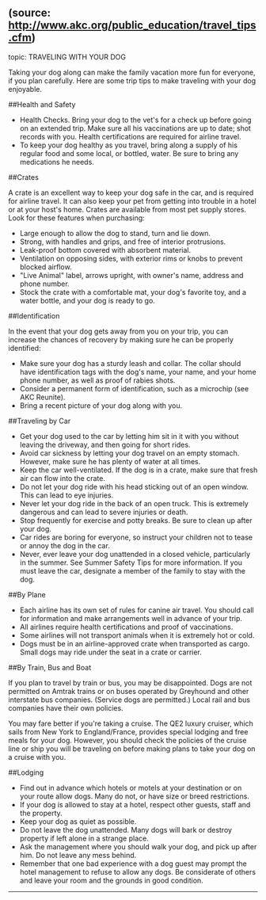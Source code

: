 (source: http://www.akc.org/public_education/travel_tips.cfm)
---
topic: TRAVELING WITH YOUR DOG

Taking your dog along can make the family vacation more fun for everyone, if you plan carefully. Here are some trip tips to make traveling with your dog enjoyable.

##Health and Safety

- Health Checks. Bring your dog to the vet's for a check up before going on an extended trip. Make sure all his vaccinations are up to date; shot records with you. Health certifications are required for airline travel.
- To keep your dog healthy as you travel, bring along a supply of his regular food and some local, or bottled, water. Be sure to bring any medications he needs.

##Crates

A crate is an excellent way to keep your dog safe in the car, and is required for airline travel. It can also keep your pet from getting into trouble in a hotel or at your host's home. Crates are available from most pet supply stores. Look for these features when purchasing:

- Large enough to allow the dog to stand, turn and lie down.
- Strong, with handles and grips, and free of interior protrusions.
- Leak-proof bottom covered with absorbent material.
- Ventilation on opposing sides, with exterior rims or knobs to prevent blocked airflow.
- "Live Animal" label, arrows upright, with owner's name, address and phone number.
- Stock the crate with a comfortable mat, your dog's favorite toy, and a water bottle, and your dog is ready to go.

##Identification

In the event that your dog gets away from you on your trip, you can increase the chances of recovery by making sure he can be properly identified:

- Make sure your dog has a sturdy leash and collar. The collar should have identification tags with the dog's name, your name, and your home phone number, as well as proof of rabies shots.
- Consider a permanent form of identification, such as a microchip (see AKC Reunite).
- Bring a recent picture of your dog along with you.

##Traveling by Car

- Get your dog used to the car by letting him sit in it with you without leaving the driveway, and then going for short rides.
- Avoid car sickness by letting your dog travel on an empty stomach. However, make sure he has plenty of water at all times.
- Keep the car well-ventilated. If the dog is in a crate, make sure that fresh air can flow into the crate.
- Do not let your dog ride with his head sticking out of an open window. This can lead to eye injuries.
- Never let your dog ride in the back of an open truck. This is extremely dangerous and can lead to severe injuries or death.
- Stop frequently for exercise and potty breaks. Be sure to clean up after your dog.
- Car rides are boring for everyone, so instruct your children not to tease or annoy the dog in the car.
- Never, ever leave your dog unattended in a closed vehicle, particularly in the summer. See Summer Safety Tips for more information. If you must leave the car, designate a member of the family to stay with the dog.

##By Plane

- Each airline has its own set of rules for canine air travel. You should call for information and make arrangements well in advance of your trip.
- All airlines require health certifications and proof of vaccinations.
- Some airlines will not transport animals when it is extremely hot or cold.
- Dogs must be in an airline-approved crate when transported as cargo. Small dogs may ride under the seat in a crate or carrier.

##By Train, Bus and Boat

If you plan to travel by train or bus, you may be disappointed. Dogs are not permitted on Amtrak trains or on buses operated by Greyhound and other interstate bus companies. (Service dogs are permitted.) Local rail and bus companies have their own policies.

You may fare better if you're taking a cruise. The QE2 luxury cruiser, which sails from New York to England/France, provides special lodging and free meals for your dog. However, you should check the policies of the cruise line or ship you will be traveling on before making plans to take your dog on a cruise with you.

##Lodging

- Find out in advance which hotels or motels at your destination or on your route allow dogs. Many do not, or have size or breed restrictions.
- If your dog is allowed to stay at a hotel, respect other guests, staff and the property.
- Keep your dog as quiet as possible.
- Do not leave the dog unattended. Many dogs will bark or destroy property if left alone in a strange place.
- Ask the management where you should walk your dog, and pick up after him. Do not leave any mess behind.
- Remember that one bad experience with a dog guest may prompt the hotel management to refuse to allow any dogs. Be considerate of others and leave your room and the grounds in good condition.
---
